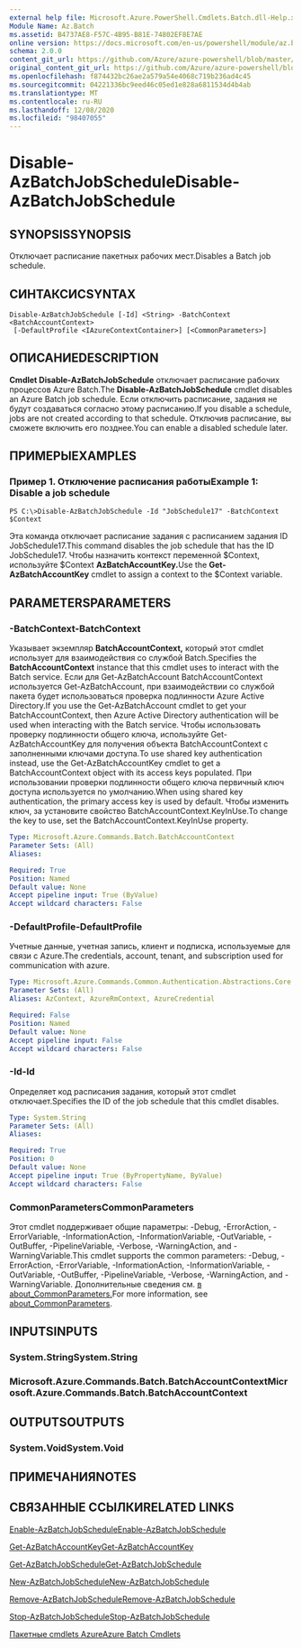```yaml
---
external help file: Microsoft.Azure.PowerShell.Cmdlets.Batch.dll-Help.xml
Module Name: Az.Batch
ms.assetid: B4737AE8-F57C-4B95-B81E-74802EF8E7AE
online version: https://docs.microsoft.com/en-us/powershell/module/az.batch/disable-azbatchjobschedule
schema: 2.0.0
content_git_url: https://github.com/Azure/azure-powershell/blob/master/src/Batch/Batch/help/Disable-AzBatchJobSchedule.md
original_content_git_url: https://github.com/Azure/azure-powershell/blob/master/src/Batch/Batch/help/Disable-AzBatchJobSchedule.md
ms.openlocfilehash: f874432bc26ae2a579a54e4068c719b236ad4c45
ms.sourcegitcommit: 04221336bc9eed46c05ed1e828a6811534d4b4ab
ms.translationtype: MT
ms.contentlocale: ru-RU
ms.lasthandoff: 12/08/2020
ms.locfileid: "98407055"
---
```

# <span data-ttu-id="b177d-101">Disable-AzBatchJobSchedule</span><span class="sxs-lookup"><span data-stu-id="b177d-101">Disable-AzBatchJobSchedule</span></span>

## <span data-ttu-id="b177d-102">SYNOPSIS</span><span class="sxs-lookup"><span data-stu-id="b177d-102">SYNOPSIS</span></span>
<span data-ttu-id="b177d-103">Отключает расписание пакетных рабочих мест.</span><span class="sxs-lookup"><span data-stu-id="b177d-103">Disables a Batch job schedule.</span></span>

## <span data-ttu-id="b177d-104">СИНТАКСИС</span><span class="sxs-lookup"><span data-stu-id="b177d-104">SYNTAX</span></span>

```
Disable-AzBatchJobSchedule [-Id] <String> -BatchContext <BatchAccountContext>
 [-DefaultProfile <IAzureContextContainer>] [<CommonParameters>]
```

## <span data-ttu-id="b177d-105">ОПИСАНИЕ</span><span class="sxs-lookup"><span data-stu-id="b177d-105">DESCRIPTION</span></span>
<span data-ttu-id="b177d-106">**Cmdlet Disable-AzBatchJobSchedule** отключает расписание рабочих процессов Azure Batch.</span><span class="sxs-lookup"><span data-stu-id="b177d-106">The **Disable-AzBatchJobSchedule** cmdlet disables an Azure Batch job schedule.</span></span>
<span data-ttu-id="b177d-107">Если отключить расписание, задания не будут создаваться согласно этому расписанию.</span><span class="sxs-lookup"><span data-stu-id="b177d-107">If you disable a schedule, jobs are not created according to that schedule.</span></span>
<span data-ttu-id="b177d-108">Отключив расписание, вы сможете включить его позднее.</span><span class="sxs-lookup"><span data-stu-id="b177d-108">You can enable a disabled schedule later.</span></span>

## <span data-ttu-id="b177d-109">ПРИМЕРЫ</span><span class="sxs-lookup"><span data-stu-id="b177d-109">EXAMPLES</span></span>

### <span data-ttu-id="b177d-110">Пример 1. Отключение расписания работы</span><span class="sxs-lookup"><span data-stu-id="b177d-110">Example 1: Disable a job schedule</span></span>
```
PS C:\>Disable-AzBatchJobSchedule -Id "JobSchedule17" -BatchContext $Context
```

<span data-ttu-id="b177d-111">Эта команда отключает расписание задания с расписанием задания ID JobSchedule17.</span><span class="sxs-lookup"><span data-stu-id="b177d-111">This command disables the job schedule that has the ID JobSchedule17.</span></span>
<span data-ttu-id="b177d-112">Чтобы назначить контекст переменной $Context, используйте $Context **AzBatchAccountKey.**</span><span class="sxs-lookup"><span data-stu-id="b177d-112">Use the **Get-AzBatchAccountKey** cmdlet to assign a context to the $Context variable.</span></span>

## <span data-ttu-id="b177d-113">PARAMETERS</span><span class="sxs-lookup"><span data-stu-id="b177d-113">PARAMETERS</span></span>

### <span data-ttu-id="b177d-114">-BatchContext</span><span class="sxs-lookup"><span data-stu-id="b177d-114">-BatchContext</span></span>
<span data-ttu-id="b177d-115">Указывает экземпляр **BatchAccountContext,** который этот cmdlet использует для взаимодействия со службой Batch.</span><span class="sxs-lookup"><span data-stu-id="b177d-115">Specifies the **BatchAccountContext** instance that this cmdlet uses to interact with the Batch service.</span></span>
<span data-ttu-id="b177d-116">Если для Get-AzBatchAccount BatchAccountContext используется Get-AzBatchAccount, при взаимодействии со службой пакета будет использоваться проверка подлинности Azure Active Directory.</span><span class="sxs-lookup"><span data-stu-id="b177d-116">If you use the Get-AzBatchAccount cmdlet to get your BatchAccountContext, then Azure Active Directory authentication will be used when interacting with the Batch service.</span></span> <span data-ttu-id="b177d-117">Чтобы использовать проверку подлинности общего ключа, используйте Get-AzBatchAccountKey для получения объекта BatchAccountContext с заполненными ключами доступа.</span><span class="sxs-lookup"><span data-stu-id="b177d-117">To use shared key authentication instead, use the Get-AzBatchAccountKey cmdlet to get a BatchAccountContext object with its access keys populated.</span></span> <span data-ttu-id="b177d-118">При использовании проверки подлинности общего ключа первичный ключ доступа используется по умолчанию.</span><span class="sxs-lookup"><span data-stu-id="b177d-118">When using shared key authentication, the primary access key is used by default.</span></span> <span data-ttu-id="b177d-119">Чтобы изменить ключ, за установите свойство BatchAccountContext.KeyInUse.</span><span class="sxs-lookup"><span data-stu-id="b177d-119">To change the key to use, set the BatchAccountContext.KeyInUse property.</span></span>

```yaml
Type: Microsoft.Azure.Commands.Batch.BatchAccountContext
Parameter Sets: (All)
Aliases:

Required: True
Position: Named
Default value: None
Accept pipeline input: True (ByValue)
Accept wildcard characters: False
```

### <span data-ttu-id="b177d-120">-DefaultProfile</span><span class="sxs-lookup"><span data-stu-id="b177d-120">-DefaultProfile</span></span>
<span data-ttu-id="b177d-121">Учетные данные, учетная запись, клиент и подписка, используемые для связи с Azure.</span><span class="sxs-lookup"><span data-stu-id="b177d-121">The credentials, account, tenant, and subscription used for communication with azure.</span></span>

```yaml
Type: Microsoft.Azure.Commands.Common.Authentication.Abstractions.Core.IAzureContextContainer
Parameter Sets: (All)
Aliases: AzContext, AzureRmContext, AzureCredential

Required: False
Position: Named
Default value: None
Accept pipeline input: False
Accept wildcard characters: False
```

### <span data-ttu-id="b177d-122">-Id</span><span class="sxs-lookup"><span data-stu-id="b177d-122">-Id</span></span>
<span data-ttu-id="b177d-123">Определяет код расписания задания, который этот cmdlet отключает.</span><span class="sxs-lookup"><span data-stu-id="b177d-123">Specifies the ID of the job schedule that this cmdlet disables.</span></span>

```yaml
Type: System.String
Parameter Sets: (All)
Aliases:

Required: True
Position: 0
Default value: None
Accept pipeline input: True (ByPropertyName, ByValue)
Accept wildcard characters: False
```

### <span data-ttu-id="b177d-124">CommonParameters</span><span class="sxs-lookup"><span data-stu-id="b177d-124">CommonParameters</span></span>
<span data-ttu-id="b177d-125">Этот cmdlet поддерживает общие параметры: -Debug, -ErrorAction, -ErrorVariable, -InformationAction, -InformationVariable, -OutVariable, -OutBuffer, -PipelineVariable, -Verbose, -WarningAction, and -WarningVariable.</span><span class="sxs-lookup"><span data-stu-id="b177d-125">This cmdlet supports the common parameters: -Debug, -ErrorAction, -ErrorVariable, -InformationAction, -InformationVariable, -OutVariable, -OutBuffer, -PipelineVariable, -Verbose, -WarningAction, and -WarningVariable.</span></span> <span data-ttu-id="b177d-126">Дополнительные сведения см. [в about_CommonParameters.](http://go.microsoft.com/fwlink/?LinkID=113216)</span><span class="sxs-lookup"><span data-stu-id="b177d-126">For more information, see [about_CommonParameters](http://go.microsoft.com/fwlink/?LinkID=113216).</span></span>

## <span data-ttu-id="b177d-127">INPUTS</span><span class="sxs-lookup"><span data-stu-id="b177d-127">INPUTS</span></span>

### <span data-ttu-id="b177d-128">System.String</span><span class="sxs-lookup"><span data-stu-id="b177d-128">System.String</span></span>

### <span data-ttu-id="b177d-129">Microsoft.Azure.Commands.Batch.BatchAccountContext</span><span class="sxs-lookup"><span data-stu-id="b177d-129">Microsoft.Azure.Commands.Batch.BatchAccountContext</span></span>

## <span data-ttu-id="b177d-130">OUTPUTS</span><span class="sxs-lookup"><span data-stu-id="b177d-130">OUTPUTS</span></span>

### <span data-ttu-id="b177d-131">System.Void</span><span class="sxs-lookup"><span data-stu-id="b177d-131">System.Void</span></span>

## <span data-ttu-id="b177d-132">ПРИМЕЧАНИЯ</span><span class="sxs-lookup"><span data-stu-id="b177d-132">NOTES</span></span>

## <span data-ttu-id="b177d-133">СВЯЗАННЫЕ ССЫЛКИ</span><span class="sxs-lookup"><span data-stu-id="b177d-133">RELATED LINKS</span></span>

[<span data-ttu-id="b177d-134">Enable-AzBatchJobSchedule</span><span class="sxs-lookup"><span data-stu-id="b177d-134">Enable-AzBatchJobSchedule</span></span>](./Enable-AzBatchJobSchedule.md)

[<span data-ttu-id="b177d-135">Get-AzBatchAccountKey</span><span class="sxs-lookup"><span data-stu-id="b177d-135">Get-AzBatchAccountKey</span></span>](./Get-AzBatchAccountKey.md)

[<span data-ttu-id="b177d-136">Get-AzBatchJobSchedule</span><span class="sxs-lookup"><span data-stu-id="b177d-136">Get-AzBatchJobSchedule</span></span>](./Get-AzBatchJobSchedule.md)

[<span data-ttu-id="b177d-137">New-AzBatchJobSchedule</span><span class="sxs-lookup"><span data-stu-id="b177d-137">New-AzBatchJobSchedule</span></span>](./New-AzBatchJobSchedule.md)

[<span data-ttu-id="b177d-138">Remove-AzBatchJobSchedule</span><span class="sxs-lookup"><span data-stu-id="b177d-138">Remove-AzBatchJobSchedule</span></span>](./Remove-AzBatchJobSchedule.md)

[<span data-ttu-id="b177d-139">Stop-AzBatchJobSchedule</span><span class="sxs-lookup"><span data-stu-id="b177d-139">Stop-AzBatchJobSchedule</span></span>](./Stop-AzBatchJobSchedule.md)

[<span data-ttu-id="b177d-140">Пакетные cmdlets Azure</span><span class="sxs-lookup"><span data-stu-id="b177d-140">Azure Batch Cmdlets</span></span>](/powershell/module/Az.Batch/)
